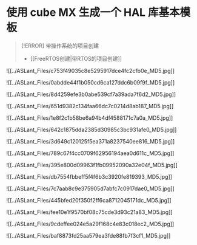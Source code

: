 # 使用 cube MX 生成一个 HAL 库基本模板

> [!ERROR] 带操作系统的项目创建
> - [[FreeRTOS创建|带RTOS的项目创建]]

![[../ASLant_Files/c753f49035c8e5295917dce4fc2cfb0e_MD5.jpg]]


![[../ASLant_Files/0abdde44f1b050cd6ca127ddc6b09f9f_MD5.jpg]]


![[../ASLant_Files/8d4259efe3b0abe539cf7a39ada7f6d2_MD5.jpg]]


![[../ASLant_Files/651d9382c134faa66dc7c0214d8ab187_MD5.jpg]]

![[../ASLant_Files/1e8f2c1b58be6a94b4df4588171c7a0a_MD5.jpg]]


![[../ASLant_Files/642c1875dda2385d30985c3bc931afe0_MD5.jpg]]


![[../ASLant_Files/3d649c120125f5ea371a8237540ee816_MD5.jpg]]

![[../ASLant_Files/789c67f4cc0709f62956194aea0d611c_MD5.jpg]]

![[../ASLant_Files/395e800d09963f1fb09952090a32e04f_MD5.jpg]]

![[../ASLant_Files/db7554fbbeff5f4f6b3c3920fe819393_MD5.jpg]]

![[../ASLant_Files/7c7aab8c9e375905d7abfc7c0917dae0_MD5.jpg]]

![[../ASLant_Files/445bfed20f350f2ff6ca8712045171dc_MD5.jpg]]

![[../ASLant_Files/fee10e1f9570bf08c75cde3d93c21a83_MD5.jpg]]

![[../ASLant_Files/9cdeffee024e5a29f168c4e83c018ec2_MD5.jpg]]

![[../ASLant_Files/baf8873fd25aa579ea3fde88fb7f3cf1_MD5.jpg]]